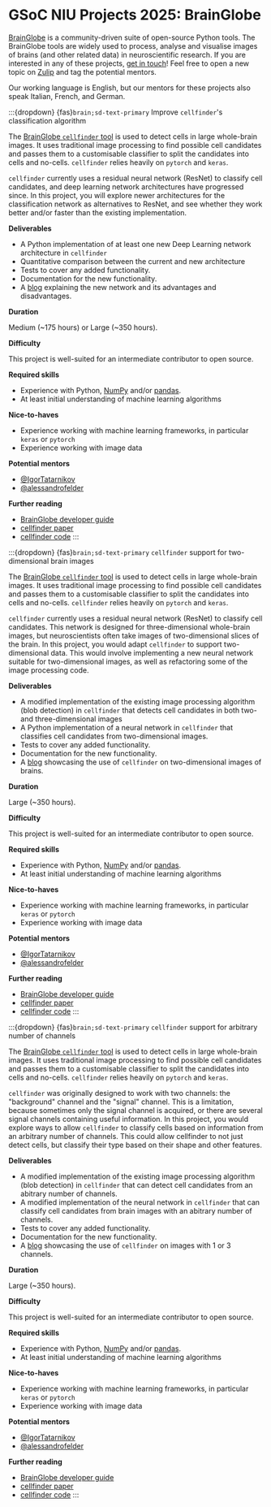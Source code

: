 # GSoC NIU Projects 2025: BrainGlobe

[BrainGlobe](https://brainglobe.info) is a community-driven suite of open-source Python tools. The BrainGlobe tools are widely used to process, analyse and visualise images of brains (and other related data) in neuroscientific research.
If you are interested in any of these projects, [get in touch](https://brainglobe.info/contact.html)! Feel free to open a new topic on [Zulip](https://brainglobe.zulipchat.com/) and tag the potential mentors.

Our working language is English, but our mentors for these projects also speak Italian, French, and German.

:::{dropdown} {fas}`brain;sd-text-primary` Improve `cellfinder`'s classification algorithm
<!-- Description -->

The [BrainGlobe `cellfinder` tool](https://brainglobe.info/documentation/cellfinder/index.html) is used to detect cells in large whole-brain images. It uses traditional image processing to find possible cell candidates and passes them to a customisable classifier to split the candidates into cells and no-cells. `cellfinder` relies heavily on `pytorch` and `keras`.

`cellfinder` currently uses a residual neural network (ResNet) to classify cell candidates, and deep learning network architectures have progressed since. In this project, you will explore newer architectures for the classification network as alternatives to ResNet, and see whether they work better and/or faster than the existing implementation.


**Deliverables**
<!-- Goals, or expected status after Community Bonding Period, Start of Coding, End of Coding. Stretch goals? -->
- A Python implementation of at least one new Deep Learning network architecture in `cellfinder`
- Quantitative comparison between the current and new architecture
- Tests to cover any added functionality.
- Documentation for the new functionality.
- A [blog](https://brainglobe.info/blog) explaining the new network and its advantages and disadvantages.

**Duration**
<!-- Small (~90 hours), Medium (~175 hours) or Large (~350 hours)  -->
Medium (~175 hours) or Large (~350 hours).

**Difficulty**
<!-- Is this project geared more toward a student level or a more advanced developer level? -->
This project is well-suited for an intermediate contributor to open source.

**Required skills**

- Experience with Python, [NumPy](https://numpy.org/doc/stable/index.html) and/or [pandas](https://pandas.pydata.org/docs/index.html).
- At least initial understanding of machine learning algorithms

**Nice-to-haves**
- Experience working with machine learning frameworks, in particular `keras` or `pytorch`
- Experience working with image data


**Potential mentors**
- [@IgorTatarnikov](https://github.com/IgorTatarnikov)
- [@alessandrofelder](https://github.com/alessandrofelder)


**Further reading**
<!-- The best pages include links to more detailed descriptions and related materials for each project. They might even include actual use cases! -->
- [BrainGlobe developer guide](https://brainglobe.info/community/developers/index.html)
- [cellfinder paper](https://doi.org/10.1371/journal.pcbi.1009074)
- [cellfinder code](https://github.com/brainglobe/cellfinder)
:::

:::{dropdown} {fas}`brain;sd-text-primary` `cellfinder` support for two-dimensional brain images
<!-- Description -->
The [BrainGlobe `cellfinder` tool](https://brainglobe.info/documentation/cellfinder/index.html) is used to detect cells in large whole-brain images. It uses traditional image processing to find possible cell candidates and passes them to a customisable classifier to split the candidates into cells and no-cells. `cellfinder` relies heavily on `pytorch` and `keras`.

`cellfinder` currently uses a residual neural network (ResNet) to classify cell candidates. This network is designed for three-dimensional whole-brain images, but neuroscientists often take images of two-dimensional slices of the brain. In this project, you would adapt `cellfinder` to support two-dimensional data. This would involve implementing a new neural network suitable for two-dimensional images, as well as refactoring some of the image processing code.


**Deliverables**
<!-- Goals, or expected status after Community Bonding Period, Start of Coding, End of Coding. Stretch goals? -->
- A modified implementation of the existing image processing algorithm (blob detection) in `cellfinder` that detects cell candidates in both two- and three-dimensional images
- A Python implementation of a neural network in `cellfinder` that classifies cell candidates from two-dimensional images.
- Tests to cover any added functionality.
- Documentation for the new functionality.
- A [blog](https://brainglobe.info/blog) showcasing the use of `cellfinder` on two-dimensional images of brains.

**Duration**
<!-- Small (~90 hours), Medium (~175 hours) or Large (~350 hours)  -->
Large (~350 hours).

**Difficulty**
<!-- Is this project geared more toward a student level or a more advanced developer level? -->
This project is well-suited for an intermediate contributor to open source.

**Required skills**

- Experience with Python, [NumPy](https://numpy.org/doc/stable/index.html) and/or [pandas](https://pandas.pydata.org/docs/index.html).
- At least initial understanding of machine learning algorithms

**Nice-to-haves**
- Experience working with machine learning frameworks, in particular `keras` or `pytorch`
- Experience working with image data


**Potential mentors**
- [@IgorTatarnikov](https://github.com/IgorTatarnikov)
- [@alessandrofelder](https://github.com/alessandrofelder)


**Further reading**
<!-- The best pages include links to more detailed descriptions and related materials for each project. They might even include actual use cases! -->
- [BrainGlobe developer guide](https://brainglobe.info/community/developers/index.html)
- [cellfinder paper](https://doi.org/10.1371/journal.pcbi.1009074)
- [cellfinder code](https://github.com/brainglobe/cellfinder)
:::

:::{dropdown} {fas}`brain;sd-text-primary` `cellfinder` support for arbitrary number of channels
<!-- Description -->
The [BrainGlobe `cellfinder` tool](https://brainglobe.info/documentation/cellfinder/index.html) is used to detect cells in large whole-brain images. It uses traditional image processing to find possible cell candidates and passes them to a customisable classifier to split the candidates into cells and no-cells. `cellfinder` relies heavily on `pytorch` and `keras`.

`cellfinder` was originally designed to work with two channels: the "background" channel and the "signal" channel. This is a limitation, because sometimes only the signal channel is acquired, or there are several signal channels containing useful information. In this project, you would explore ways to allow `cellfinder` to classify cells based on information from an arbitrary number of channels. This could allow cellfinder to not just detect cells, but classify their type based on their shape and other features. 

**Deliverables**
<!-- Goals, or expected status after Community Bonding Period, Start of Coding, End of Coding. Stretch goals? -->
- A modified implementation of the existing image processing algorithm (blob detection) in `cellfinder` that can detect cell candidates from an abitrary number of channels. 
- A modified implementation of the neural network in `cellfinder` that can classify cell candidates from brain images with an abitrary number of channels.
- Tests to cover any added functionality.
- Documentation for the new functionality.
- A [blog](https://brainglobe.info/blog) showcasing the use of `cellfinder` on images with 1 or 3 channels.

**Duration**
<!-- Small (~90 hours), Medium (~175 hours) or Large (~350 hours)  -->
Large (~350 hours).

**Difficulty**
<!-- Is this project geared more toward a student level or a more advanced developer level? -->
This project is well-suited for an intermediate contributor to open source.

**Required skills**
- Experience with Python, [NumPy](https://numpy.org/doc/stable/index.html) and/or [pandas](https://pandas.pydata.org/docs/index.html).
- At least initial understanding of machine learning algorithms

**Nice-to-haves**
- Experience working with machine learning frameworks, in particular `keras` or `pytorch`
- Experience working with image data


**Potential mentors**
- [@IgorTatarnikov](https://github.com/IgorTatarnikov)
- [@alessandrofelder](https://github.com/alessandrofelder)


**Further reading**
<!-- The best pages include links to more detailed descriptions and related materials for each project. They might even include actual use cases! -->
- [BrainGlobe developer guide](https://brainglobe.info/community/developers/index.html)
- [cellfinder paper](https://doi.org/10.1371/journal.pcbi.1009074)
- [cellfinder code](https://github.com/brainglobe/cellfinder)
:::
